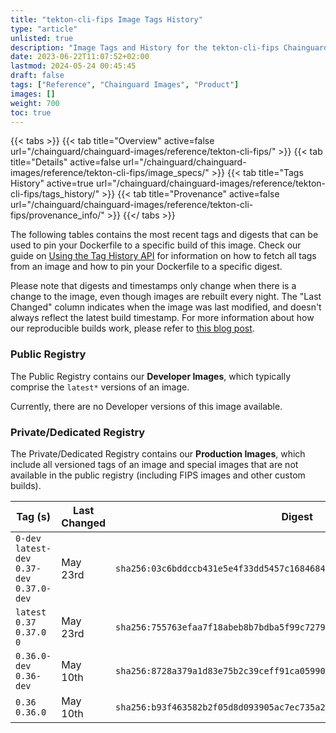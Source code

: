 ```yaml
---
title: "tekton-cli-fips Image Tags History"
type: "article"
unlisted: true
description: "Image Tags and History for the tekton-cli-fips Chainguard Image"
date: 2023-06-22T11:07:52+02:00
lastmod: 2024-05-24 00:45:45
draft: false
tags: ["Reference", "Chainguard Images", "Product"]
images: []
weight: 700
toc: true
---
```


{{< tabs >}}
{{< tab title="Overview" active=false url="/chainguard/chainguard-images/reference/tekton-cli-fips/" >}}
{{< tab title="Details" active=false url="/chainguard/chainguard-images/reference/tekton-cli-fips/image_specs/" >}}
{{< tab title="Tags History" active=true url="/chainguard/chainguard-images/reference/tekton-cli-fips/tags_history/" >}}
{{< tab title="Provenance" active=false url="/chainguard/chainguard-images/reference/tekton-cli-fips/provenance_info/" >}}
{{</ tabs >}}

The following tables contains the most recent tags and digests that can be used to pin your Dockerfile to a specific build of this image. Check our guide on [Using the Tag History API](/chainguard/chainguard-images/using-the-tag-history-api/) for information on how to fetch all tags from an image and how to pin your Dockerfile to a specific digest.

Please note that digests and timestamps only change when there is a change to the image, even though images are rebuilt every night. The "Last Changed" column indicates when the image was last modified, and doesn't always reflect the latest build timestamp. For more information about how our reproducible builds work, please refer to [this blog post](https://www.chainguard.dev/unchained/reproducing-chainguards-reproducible-image-builds).

### Public Registry
The Public Registry contains our **Developer Images**, which typically comprise the `latest*` versions of an image.

Currently, there are no Developer versions of this image available.

### Private/Dedicated Registry
The Private/Dedicated Registry contains our **Production Images**, which include all versioned tags of an image and special images that are not available in the public registry (including FIPS images and other custom builds).

| Tag (s)                                       | Last Changed | Digest                                                                    |
|-----------------------------------------------|--------------|---------------------------------------------------------------------------|
|  `0-dev` `latest-dev` `0.37-dev` `0.37.0-dev` | May 23rd     | `sha256:03c6bddccb431e5e4f33dd5457c168468461852aed00f4be5d6d13c8ed9ceae1` |
|  `latest` `0.37` `0.37.0` `0`                 | May 23rd     | `sha256:755763efaa7f18abeb8b7bdba5f99c7279fee19457a6e1a3df68db447067e0ba` |
|  `0.36.0-dev` `0.36-dev`                      | May 10th     | `sha256:8728a379a1d83e75b2c39ceff91ca05990dcdfeebb3f84ef74f5cda19fc791ce` |
|  `0.36` `0.36.0`                              | May 10th     | `sha256:b93f463582b2f05d8d093905ac7ec735a268da8960749caaff99f162ee2542db` |

